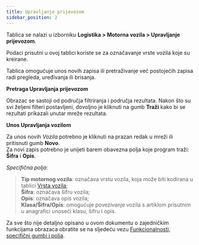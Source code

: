 ```yaml
---
title: Upravljanje prijevozom
sidebar_position: 2
---
```


Tablica se nalazi u izborniku **Logistika > Motorna vozila > Upravljanje prijevozom**.

Podaci prisutni u ovoj tablici koriste se za označavanje vrste vozila koje su kreirane.  

Tablica omogućuje unos novih zapisa ili pretraživanje već postojećih zapisa radi pregleda, uređivanja ili brisanja.

**Pretraga Upravljanja prijevozom**

Obrazac se sastoji od područja filtriranja i područja rezultata. Nakon što su svi željeni filteri postavljeni, dovoljno je kliknuti na gumb  **Traži** kako bi se rezultati prikazali unutar mreže rezultata.

**Unos Upravljanja vozilom**

Za unos novih *Vozila* potrebno je kliknuti na prazan redak u mreži ili pritisnuti gumb  **Novo**.   
Za novi zapis potrebno je unijeti barem obavezna polja koje program traži: **Šifra** i **Opis**.

*Specifična polja*: 

> **Tip motornog vozila**: označava vrstu vozila, koja može biti kodirana u tablici [Vrsta vozila](/docs/configurations/tables/logistics/motorvehicle-types/);            
> **Šifra**: označava šifru vozila;               
> **Opis**: označava opis vozila;        
> **Klasa/Šifra/Opis**: omogućuje povezivanje vozila s artiklom prisutnim u anagrafici unoseći klasu, šifru i opis.  

Za sve što nije detaljno opisano u ovom dokumentu o zajedničkim funkcijama obrazaca obratite se na sljedeću vezu [Funkcionalnosti, specifični gumbi i polja](/docs/guide/common).